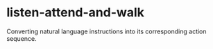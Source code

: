 # listen-attend-and-walk

Converting natural language instructions into its corresponding action sequence.  
